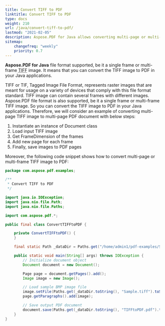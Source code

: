 ```yaml
---
title: Convert TIFF to PDF 
linktitle: Convert TIFF to PDF
type: docs
weight: 210
url: /java/convert-tiff-to-pdf/
lastmod: "2021-02-05"
description: Aspose.PDF for Java allows converting multi-page or multi-frame TIFF images to PDF applications. 
sitemap:
    changefreq: "weekly"
    priority: 0.7
---
```


**Aspose.PDF for Java** file format supported, be it a single frame or multi-frame <abbr title="Tag Image File Format">TIFF</abbr> image. It means that you can convert the TIFF image to PDF in your Java applications. 

TIFF or TIF, Tagged Image File Format, represents raster images that are meant for usage on a variety of devices that comply with this file format standard. TIFF image can contain several frames with different images. Aspose.PDF file format is also supported, be it a single frame or multi-frame TIFF image. So you can convert the TIFF image to PDF in your Java applications. Therefore, we will consider an example of converting multi-page TIFF image to multi-page PDF document with below steps:

1. Instantiate an instance of Document class
1. Load input TIFF image
1. Get FrameDimension of the frames
1. Add new page for each frame
1. Finally, save images to PDF pages

Moreover, the following code snippet shows how to convert multi-page or multi-frame TIFF image to PDF:

```java
package com.aspose.pdf.examples;

/**
 * Convert TIFF to PDF
 */

import java.io.IOException;
import java.nio.file.Path;
import java.nio.file.Paths;

import com.aspose.pdf.*;

public final class ConvertTIFFtoPDF {

    private ConvertTIFFtoPDF() {
    }

    final static Path _dataDir = Paths.get("/home/admin1/pdf-examples/Samples");

    public static void main(String[] args) throws IOException {
        // Initialize document object
        Document document = new Document();

        Page page = document.getPages().add();
        Image image = new Image();

        // Load sample BMP image file
        image.setFile(Paths.get(_dataDir.toString(), "Sample.tiff").toString());
        page.getParagraphs().add(image);

        // Save output PDF document
        document.save(Paths.get(_dataDir.toString(), "TIFFtoPDF.pdf").toString());
    }
}

```
